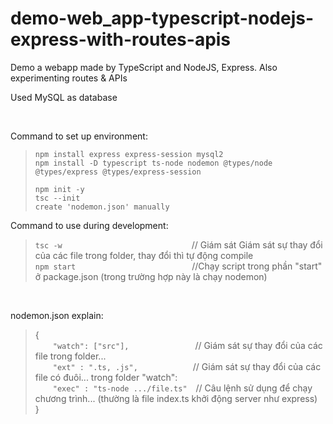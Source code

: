 # demo-web_app-typescript-nodejs-express-with-routes-apis

Demo a webapp made by TypeScript and NodeJS, Express. Also experimenting routes & APIs

Used MySQL as database

<br>

Command to set up environment:

>`npm install express express-session mysql2`  
>`npm install -D typescript ts-node nodemon @types/node @types/express @types/express-session`  
>
>`npm init -y`  
>`tsc --init`  
>`create 'nodemon.json' manually`  

Command to use during development:

>`tsc -w`&emsp;&emsp;&emsp;&emsp;&emsp;&emsp;&emsp;&emsp;&emsp;&emsp;&emsp;&emsp;&emsp;&emsp;&ensp;&nbsp;// Giám sát Giám sát sự thay đổi của các file trong folder, thay đổi thì tự động compile  
>`npm start`&emsp;&emsp;&emsp;&emsp;&emsp;&emsp;&emsp;&emsp;&emsp;&emsp;&emsp;&emsp;&emsp;&nbsp;//Chạy script trong phần "start" ở package.json (trong trường hợp này là chạy nodemon)

<br>

nodemon.json explain:
>{  
>&emsp;&emsp;`"watch": ["src"],`&emsp;&emsp;&emsp;&emsp;&emsp;&emsp;&emsp;&nbsp;&nbsp;// Giám sát sự thay đổi của các file trong folder...  
>&emsp;&emsp;`"ext" : ".ts, .js",`&emsp;&emsp;&emsp;&emsp;&emsp;&emsp;&nbsp;// Giám sát sự thay đổi của các file có đuôi... trong folder "watch":  
>&emsp;&emsp;`"exec" : "ts-node .../file.ts"`&emsp;// Câu lệnh sử dụng để chạy chương trình... (thường là file index.ts khởi động server như express)  
>}

